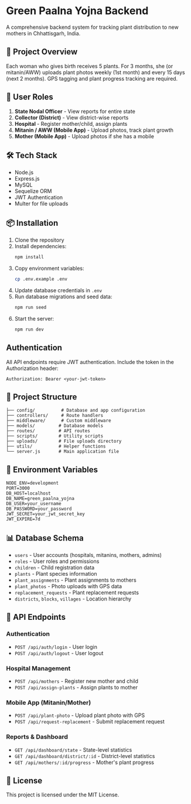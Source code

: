 # Green Paalna Yojna Backend

A comprehensive backend system for tracking plant distribution to new mothers in Chhattisgarh, India.

## 🎯 Project Overview

Each woman who gives birth receives 5 plants. For 3 months, she (or mitanin/AWW) uploads plant photos weekly (1st month) and every 15 days (next 2 months). GPS tagging and plant progress tracking are required.

## 👥 User Roles

1. **State Nodal Officer** - View reports for entire state
2. **Collector (District)** - View district-wise reports  
3. **Hospital** - Register mother/child, assign plants
4. **Mitanin / AWW (Mobile App)** - Upload photos, track plant growth
5. **Mother (Mobile App)** - Upload photos if she has a mobile

## 🛠️ Tech Stack

- Node.js
- Express.js
- MySQL
- Sequelize ORM
- JWT Authentication
- Multer for file uploads

## 📦 Installation

1. Clone the repository
2. Install dependencies:
   ```bash
   npm install
   ```
3. Copy environment variables:
   ```bash
   cp .env.example .env
   ```
4. Update database credentials in `.env`
5. Run database migrations and seed data:
   ```bash
   npm run seed
   ```
6. Start the server:
   ```bash
   npm run dev
   ```

##  Authentication

All API endpoints require JWT authentication. Include the token in the Authorization header:
```
Authorization: Bearer <your-jwt-token>
```

## 📁 Project Structure

```
├── config/          # Database and app configuration
├── controllers/     # Route handlers
├── middleware/      # Custom middleware
├── models/         # Database models
├── routes/         # API routes
├── scripts/        # Utility scripts
├── uploads/        # File uploads directory
├── utils/          # Helper functions
└── server.js       # Main application file
```

## 🌱 Environment Variables

```
NODE_ENV=development
PORT=3000
DB_HOST=localhost
DB_NAME=green_paalna_yojna
DB_USER=your_username
DB_PASSWORD=your_password
JWT_SECRET=your_jwt_secret_key
JWT_EXPIRE=7d
```

## 📊 Database Schema

- `users` - User accounts (hospitals, mitanins, mothers, admins)
- `roles` - User roles and permissions
- `children` - Child registration data
- `plants` - Plant species information
- `plant_assignments` - Plant assignments to mothers
- `plant_photos` - Photo uploads with GPS data
- `replacement_requests` - Plant replacement requests
- `districts`, `blocks`, `villages` - Location hierarchy

## 🚀 API Endpoints

### Authentication
- `POST /api/auth/login` - User login
- `POST /api/auth/logout` - User logout

### Hospital Management
- `POST /api/mothers` - Register new mother and child
- `POST /api/assign-plants` - Assign plants to mother

### Mobile App (Mitanin/Mother)
- `POST /api/plant-photo` - Upload plant photo with GPS
- `POST /api/request-replacement` - Submit replacement request

### Reports & Dashboard
- `GET /api/dashboard/state` - State-level statistics
- `GET /api/dashboard/district/:id` - District-level statistics
- `GET /api/mothers/:id/progress` - Mother's plant progress

## 📝 License

This project is licensed under the MIT License.
